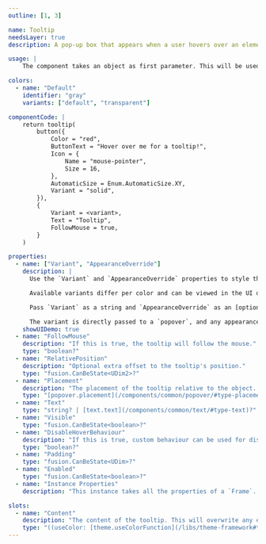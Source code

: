 ```yaml
---
outline: [1, 3]

name: Tooltip
needsLayer: true
description: A pop-up box that appears when a user hovers over an element.

usage: | 
    The component takes an object as first parameter. This will be used to find the closest [layer](/libs/theme-framework#layer) to the component. The layer will be used to position the tooltip. The second parameter are the properties. By default, the tooltip is shown when the object is hovered.

colors:
  - name: "Default"
    identifier: "gray"
    variants: ["default", "transparent"]

componentCode: |
    return tooltip(
        button({
            Color = "red",
            ButtonText = "Hover over me for a tooltip!",
            Icon = {
                Name = "mouse-pointer",
                Size = 16,
            },
            AutomaticSize = Enum.AutomaticSize.XY,
            Variant = "solid",
        }),
        {
            Variant = <variant>,
            Text = "Tooltip",
            FollowMouse = true,
        }
    )

properties:
  - name: ["Variant", "AppearanceOverride"]
    description: |
      Use the `Variant` and `AppearanceOverride` properties to style the component.

      Available variants differ per color and can be viewed in the UI demo below.

      Pass `Variant` as a string and `AppearanceOverride` as an [optionalColorTable](/libs/theme-framework#type-optionalColorTable). More information on overrides can be found [here](/getting-started#appearance-overrides).

      The variant is directly passed to a `popover`, and any appearance overrides are also passed to the `popover`. As such, theming information is available [here](/components/common/popover#theming).
    showUIDemo: true
  - name: "FollowMouse"
    description: "If this is true, the tooltip will follow the mouse."
    type: "boolean?"
  - name: "RelativePosition"
    description: "Optional extra offset to the tooltip's position."
    type: "fusion.CanBeState<UDim2>?"
  - name: "Placement"
    description: "The placement of the tooltip relative to the object. If `FollowMouse` is true, this will be ignored."
    type: "[popover.placement](/components/common/popover/#type-placement)?"
  - name: "Text"
    type: "string? | [text.text](/components/common/text/#type-text)?"
  - name: "Visible"
    type: "fusion.CanBeState<boolean>?"
  - name: "DisableHoverBehaviour"
    description: "If this is true, custom behaviour can be used for displaying the tooltip, by manipulating the `Visible` property."
    type: "boolean?"
  - name: "Padding"
    type: "fusion.CanBeState<UDim>?"
  - name: "Enabled"
    type: "fusion.CanBeState<boolean>?"
  - name: "Instance Properties"
    description: "This instance takes all the properties of a `Frame`. `SpecialKeys`, such as `fusion.Children` will also be passed to the instance."

slots:
  - name: "Content"
    description: "The content of the tooltip. This will overwrite any existing content."
    type: "((useColor: [theme.useColorFunction](/libs/theme-framework#type-useColorFunction)) -> fusion.CanBeState<{ any }>)?"
---
```


<ComponentView :frontmatter="$frontmatter"/>
